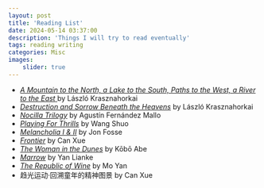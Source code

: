 ```yaml
---
layout: post
title: 'Reading List'
date: 2024-05-14 03:37:00
description: 'Things I will try to read eventually'
tags: reading writing
categories: Misc
images:
    slider: true
---
```



<ul>
  <li class="list-group-item"><a href="https://www.goodreads.com/book/show/60528571-a-mountain-to-the-north-a-lake-to-the-south-paths-to-the-west-a-river"><em>A Mountain to the North, a Lake to the South, Paths to the West, a River to the     East</em> </a>by L&aacute;szl&oacute; Krasznahorkai</li>
  <li class="list-group-item">
    <a href="https://www.goodreads.com/en/book/show/25245995"><em>Destruction and Sorrow Beneath the Heavens</em></a> by L&aacute;szl&oacute; Krasznahorkai
  </li>
  <li class="list-group-item">
    <a href="https://fitzcarraldoeditions.com/books/nocilla-trilogy"><em>Nocilla Trilogy</em></a> by Agust&iacute;n Fern&aacute;ndez Mallo
  </li>
  <li class="list-group-item">
    <a href="https://www.goodreads.com/en/book/show/899068"><em>Playing For Thrills</em></a> by Wang Shuo
  </li>
  <li class="list-group-item">
    <a href="https://fitzcarraldoeditions.com/books/melancholy-i-ii"><em>Melancholia I & II</em></a> by Jon Fosse
  </li>
  <li class="list-group-item">
    <a href="https://www.goodreads.com/en/book/show/29633846"><em>Frontier</em></a> by Can Xue
  </li>
  <li class="list-group-item">
    <a href="https://www.goodreads.com/en/book/show/9998"><em>The Woman in the Dunes</em></a> by K&#333;b&#333; Abe
  </li>
  <li class="list-group-item">
    <a href="https://www.goodreads.com/book/show/27220367-marrow"><em>Marrow</em></a> by Yan Lianke
  </li>
  <li class="list-group-item">
    <a href="https://www.goodreads.com/book/show/472276.The_Republic_of_Wine"><em>The Republic of Wine</em></a> by Mo Yan
  </li>
  <li class="list-group-item">
    &#36235;&#20809;&#36816;&#21160;&#183;&#22238;&#28335;&#31461;&#24180;&#30340;&#31934;&#31070;&#22270;&#26223; by Can Xue
  </li>
 </ul>
